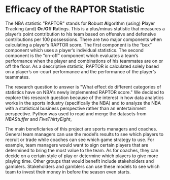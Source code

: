 # Efficacy of the RAPTOR Statistic

The NBA statistic "RAPTOR" stands for **R**obust **A**lgorithm (using) **P**layer **T**racking (and) **O**n/**O**ff **R**atings. This is a plus/minus statistic that measures a player’s point contribution to his team based on offensive and defensive contributions per 100 possessions. There are two major components when calculating a player’s RAPTOR score. The first component is the “box” component which uses a player’s individual statistics. The second component is the “on-off” component which evaluates a team’s performance when the player and combinations of his teammates are on or off the floor. As a descriptive statistic, RAPTOR is calculated solely based on a player’s on-court performance and the performance of the player’s teammates.

The research question to answer is "What effect do different categories of statistics have on NBA's newly implemented RAPTOR score." We decided to explore this research question because of the interest in how data analytics works in the sports industry (specifically the NBA) and to analyze the NBA with a statistical business perspective rather than an entertainment perspective. Python was used to read and merge the datasets from _NBAStuffer_ and _FiveThirtyEight_,



The main beneficiaries of this project are sports managers and coaches. General team managers can use the model’s results to see which players to recruit or trade while coaches can see which game strategy to use. For example, team managers would want to sign certain players that are determined to bring the most value to the team. As for coaches, they can decide on a certain style of play or determine which players to give more playing time. Other groups that would benefit include stakeholders and gamblers. Stakeholders and gamblers can use these models to see which team to invest their money in before the season even starts.
